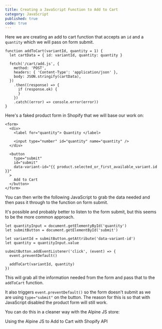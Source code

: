 ```yaml
---
title: Creating a JavaScript Function to Add to Cart
category: JavaScript
published: true
code: true
---
```


Here we are creating an add to cart function that accepts an `id` and a `quantity` which we will pass on form submit.

```js[Function that adds to cart with Shopify API and Fetch (assets/product.js)]
function addToCart(variantId, quantity = 1) {
  let cartData = { id: variantId, quantity: quantity }

  fetch('/cart/add.js', {
    method: 'POST',
    headers: { 'Content-Type': 'application/json' },
    body: JSON.stringify(cartData),
  })
    .then((response) => {
      if (response.ok) {
      }
    })
    .catch((error) => console.error(error))
}
```

Here's a faked product form in Shopify that we will base our work on:

```html[Product form (sections/product-form.liquid)]
<form>
  <div>
    <label for="quantity"> Quantity </label>

    <input type="number" id="quantity" name="quantity" />
  </div>

  <button
    type="submit"
    id="submit"
    data-variant-id="{{ product.selected_or_first_available_variant.id }}"
  >
    Add to Cart
  </button>
</form>
```

You can then write the following JavaScript to grab the data needed and then pass it through to the function on form submit.

It's possible and probably better to listen to the form submit, but this seems to be the more common approach.

```js[Get elements and data from the form and call addToCart function with data (assets/product.js)]
let quantityInput = document.getElementyById('quantity')
let submitButton = document.getElementById('submit')

let variantId = submitButton.getAttribute('data-variant-id')
let quantity = quantityInput.value

submitButton.addEventListener('click', (event) => {
  event.preventDefault()

  addToCart(variantId, quantity)
})
```

This will grab all the information needed from the form and pass that to the `addToCart` function.

It also triggers `event.preventDefault()` so the form doesn't submit as we are using `type="submit"` on the button. The reason for this is so that with JavaScript disabled the product form will still work.

You can do this in a cleaner way with the Alpine JS store:

<nuxt-link to="alpine-add-to-cart-shopify-api">
  Using the Alpine JS to Add to Cart with Shopify API
</nuxt-link>
